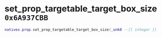 # set_prop_targetable_target_box_size `0x6A937CBB`

```lua
natives.prop.set_prop_targetable_target_box_size(_unk0 --[[ integer ]], _unk1 --[[ integer ]], _unk2 --[[ integer ]])
```